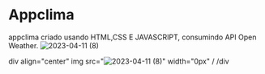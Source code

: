 # Appclima
appclima criado usando HTML,CSS E JAVASCRIPT, consumindo API Open Weather.
![2023-04-11 (8)](https://user-images.githubusercontent.com/115994430/231265466-afd771b8-f4e5-457f-bd38-b35af2f5b6ed.png)

div align="center"
img src="![2023-04-11 (8)](https://user-images.githubusercontent.com/115994430/231265466-afd771b8-f4e5-457f-bd38-b35af2f5b6ed.png)" width="0px" /
/div
